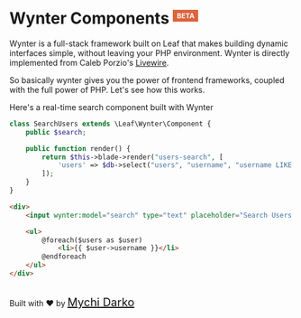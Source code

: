 <!-- markdownlint-disable no-inline-html -->
# Wynter Components <sup><span style="background: rgb(221, 100, 60); color: white; padding: 3px 7px; font-size: 12px;">BETA</span></sup>

Wynter is a full-stack framework built on Leaf that makes building dynamic interfaces simple, without leaving your PHP environment. Wynter is directly implemented from Caleb Porzio's [Livewire](https://laravel-livewire.com).

So basically wynter gives you the power of frontend frameworks, coupled with the full power of PHP. Let's see how this works.

Here's a real-time search component built with Wynter

```php
class SearchUsers extends \Leaf\Wynter\Component {
	public $search;

	public function render() {
		return $this->blade->render("users-search", [
			'users' => $db->select("users", "username", "username LIKE ".$this->search."%")
		]);
	}
}
```
```html
<div>
	<input wynter:model="search" type="text" placeholder="Search Users...">

	<ul>
		@foreach($users as $user)
			<li>{{ $user->username }}</li>
		@endforeach
	</ul>
</div>
```

<br>
Built with ❤ by <a href="https://mychi.netlify.com" style="font-size: 20px; color: #111;" target="_blank">Mychi Darko</a>
